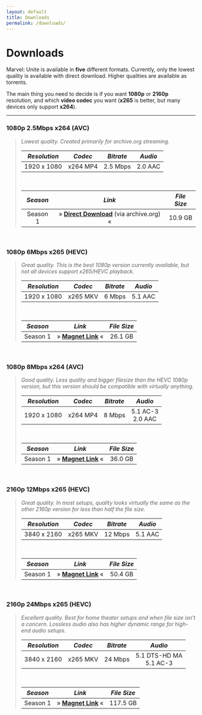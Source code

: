 ```yaml
---
layout: default
title: Downloads
permalink: /downloads/
---
```


# Downloads

Marvel: Unite is available in **five** different formats. Currently, only the lowest quality is available with direct download. Higher qualities are available as torrents.

The main thing you need to decide is if you want **1080p** or **2160p** resolution, and which **video codec** you want (**x265** is better, but many devices only support **x264**).

* * *

### 1080p 2.5Mbps x264 (AVC)

> _Lowest quality. Created primarily for archive.org streaming._
> 
> | _Resolution_ | _Codec_ | _Bitrate_ | _Audio_ |
> | :---: | :---: | :---: | :---: |
> | 1920 x 1080 | x264 MP4 | 2.5 Mbps | 2.0 AAC |
>
> <br />
>
> | _Season_ | _Link_ | _File Size_ |
> | :---: | :---: | :---: |
> | Season 1 | » [**Direct Download**](https://archive.org/compress/m-u_s01/formats=SUBRIP,MPEG4,ARCHIVE%20BITTORRENT,METADATA) (via archive.org) « | 10.9 GB |

<br />

### 1080p 6Mbps x265 (HEVC)

> _Great quality. This is the best 1080p version currently available, but not all devices support x265/HEVC playback._
> 
> | _Resolution_ | _Codec_ | _Bitrate_ | _Audio_ |
> | :---: | :---: | :---: | :---: |
> | 1920 x 1080 | x265 MKV | 6 Mbps | 5.1 AAC |
>
> <br />
>
> | _Season_ | _Link_ | _File Size_ |
> | :---: | :---: | :---: |
> | Season 1 | » [**Magnet Link**](magnet:?xt=urn:btih:b404bf98c682700c70cd0a5770d80affe986adbd&dn=Marvel%20Unite%20(2023)%20Season%201%20S01%20(1080p%206Mbps%20x265%20HEVC%20AAC%205.1%20ducko)&tr=udp%3a%2f%2fbt2.archive.org%3a6969%2fannounce&tr=udp%3a%2f%2fbt1.archive.org%3a6969%2fannounce&tr=udp%3a%2f%2ftracker.opentrackr.org%3a1337%2fannounce) « | 26.1 GB |

<br />

### 1080p 8Mbps x264 (AVC)

>  _Good quality. Less quality and bigger filesize than the HEVC 1080p version, but this version should be compatible with virtually anything._
>
> | _Resolution_ | _Codec_ | _Bitrate_ | _Audio_ |
> | :---: | :---: | :---: | :---: |
> | 1920 x 1080 | x264 MP4 | 8 Mbps | 5.1 AC-3 <br /> 2.0 AAC |
>
> <br />
>
> | _Season_ | _Link_ | _File Size_ |
> | :---: | :---: | :---: |
> | Season 1 | » [**Magnet Link**](magnet:?xt=urn:btih:4e4b32d2c045290e8c2041a1c0823bdb078033cb&dn=Marvel%20Unite%20(2023)%20Season%201%20S01%20(1080p%208Mbps%20x264%20AC3%205.1%20ducko)&tr=udp%3a%2f%2ftracker.opentrackr.org%3a1337%2fannounce&tr=udp%3a%2f%2fbt1.archive.org%3a6969%2fannounce&tr=udp%3a%2f%2fbt2.archive.org%3a6969%2fannounce) « | 36.0 GB |

<br />

### 2160p 12Mbps x265 (HEVC)

> _Great quality. In most setups, quality looks virtually the same as the other 2160p version for less than half the file size._
>
> | _Resolution_ | _Codec_ | _Bitrate_ | _Audio_ |
> | :---: | :---: | :---: | :---: |
> | 3840 x 2160 | x265 MKV | 12 Mbps | 5.1 AAC |
>
> <br />
>
> | _Season_ | _Link_ | _File Size_ |
> | :---: | :---: | :---: |
> | Season 1 | » [**Magnet Link**](magnet:?xt=urn:btih:18d3a9a4b66ccc0492bd5f22cf18c830f301ec48&dn=Marvel%20Unite%20(2023)%20Season%201%20S01%20(2160p%2012Mbps%20x265%20HEVC%20HDR%20AAC%205.1%20ducko)&tr=udp%3a%2f%2fbt1.archive.org%3a6969%2fannounce&tr=udp%3a%2f%2fbt2.archive.org%3a6969%2fannounce&tr=udp%3a%2f%2ftracker.opentrackr.org%3a1337%2fannounce) « | 50.4 GB |

<br />

### 2160p 24Mbps x265 (HEVC)

> _Excellent quality. Best for home theater setups and when file size isn't a concern. Lossless audio also has higher dynamic range for high-end audio setups._
>
> | _Resolution_ | _Codec_ | _Bitrate_ | _Audio_ |
> | :---: | :---: | :---: | :---: |
> | 3840 x 2160 | x265 MKV | 24 Mbps | 5.1 DTS-HD MA <br /> 5.1 AC-3 |
>
> <br />
>
> | _Season_ | _Link_ | _File Size_ |
> | :---: | :---: | :---: |
> | Season 1 | » [**Magnet Link**](magnet:?xt=urn:btih:dbe269f2c9d0d782ccd6a25316dc0d1dc2be7f3a&dn=Marvel%20Unite%20(2023)%20Season%201%20S01%20(2160p%2024Mbps%20x265%20HEVC%20HDR%20DTS-HD%20MA%205.1%20ducko)&tr=udp%3a%2f%2ftracker.opentrackr.org%3a1337%2fannounce&tr=udp%3a%2f%2fbt2.archive.org%3a6969%2fannounce&tr=udp%3a%2f%2fbt1.archive.org%3a6969%2fannounce) « | 117.5 GB |
